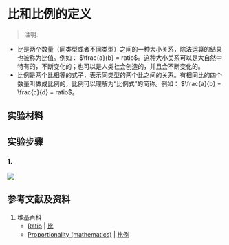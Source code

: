 # 比和比例的定义

> 注明:
>  
- 比是两个数量（同类型或者不同类型）之间的一种大小关系，除法运算的结果也被称为比值。例如： $\frac{a}{b} = ratio$。这种大小关系可以是大自然中特有的，不断变化的；也可以是人类社会创造的，并且会不断变化的。
- 比例是两个比相等的式子，表示同类型的两个比之间的关系。有相同比的四个数量叫做成比例的，比例可以理解为“比例式”的简称。例如： $\frac{a}{b} = \frac{c}{d} = ratio$。

## 实验材料

## 实验步骤

### 1. 

![](/images/数系/可比数和不可比数/比和比例/定义/1a1.jpg)

## 参考文献及资料

1. 维基百科
	- [Ratio](https://en.wikipedia.org/wiki/Ratio) | [比](https://zh.wikipedia.org/wiki/比) 
	- [Proportionality (mathematics)](https://en.wikipedia.org/wiki/Proportionality_(mathematics)) | [比例](https://zh.wikipedia.org/wiki/比例) 

